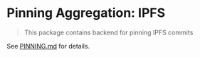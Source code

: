 # Pinning Aggregation: IPFS

> This package contains backend for pinning IPFS commits

See [PINNING.md](https://github.com/ceramicnetwork/js-ceramic/blob/develop/docs/PINNING.md) for details.